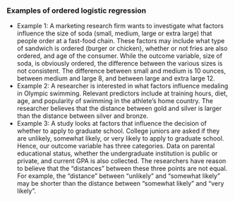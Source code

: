 ### Examples of ordered logistic regression

* Example 1: A marketing research firm wants to investigate what factors influence the size of soda (small, medium, large or extra large) that people order at a fast-food chain. These factors may include what type of sandwich is ordered (burger or chicken), whether or not fries are also ordered, and age of the consumer. While the outcome variable, size of soda, is obviously ordered, the difference between the various sizes is not consistent. The difference between small and medium is 10 ounces, between medium and large 8, and between large and extra large 12.
* Example 2: A researcher is interested in what factors influence medaling in Olympic swimming. Relevant predictors include at training hours, diet, age, and popularity of swimming in the athlete’s home country. The researcher believes that the distance between gold and silver is larger than the distance between silver and bronze.
* Example 3: A study looks at factors that influence the decision of whether to apply to graduate school. College juniors are asked if they are unlikely, somewhat likely, or very likely to apply to graduate school. Hence, our outcome variable has three categories. Data on parental educational status, whether the undergraduate institution is public or private, and current GPA is also collected. The researchers have reason to believe that the “distances” between these three points are not equal. For example, the “distance” between “unlikely” and “somewhat likely” may be shorter than the distance between “somewhat likely” and “very likely”.
